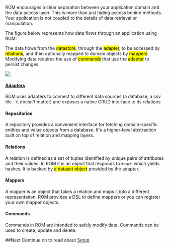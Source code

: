 ROM encourages a clear separation between your application domain and the data
access layer. This is more than just hiding access behind methods. Your
application is not coupled to the details of data retrieval or manipulation.

The figure below represents how data flows through an application using ROM:

The data flows from the <mark>datastore</mark>, through the
<mark>adapter</mark>, to be accessed by <mark>relations</mark>, and then
optionally mapped to domain objects by <mark>mappers</mark>. Modifying data
requires the use of <mark>commands</mark> that use the <mark>adapter</mark>
to persist changes.

<img src="/images/rom-design-overview.png"/>

#### [**Adapters**](/introduction/adapters)

ROM uses adapters to connect to different data sources (a database, a csv file -
it doesn't matter) and exposes a native CRUD interface to its relations.

#### Repositories

A repository provides a convenient interface for fetching domain-specific entities
and value objects from a database. It's a higher-level abstraction built on top
of relation and mapping layers.

#### Relations

A relation is defined as a set of tuples identified by unique pairs of attributes
and their values. In ROM it is an object that responds to `#each` which yields hashes. It
is backed by <mark>a dataset object</mark> provided by the adapter.

#### Mappers

A mapper is an object that takes a relation and maps it into a different representation.
ROM provides a DSL to define mappers or you can register your own mapper objects.

#### Commands

Commands in ROM are intended to safely modify data. Commands can be used to create,
update and delete.

##Next
Continue on to read about [Setup](/guides/basics/setup)
